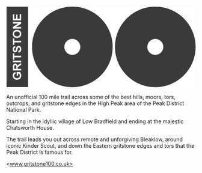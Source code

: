 ![gritstone100](/assets/img/icon/logo-bar-trans.png "gritstone100")

An unofficial 100 mile trail across some of the best hills, moors, tors, outcrops, and gritstone edges in the High Peak area of the Peak District National Park.

Starting in the idyllic village of Low Bradfield and ending at the majestic Chatsworth House.

The trail leads you out across remote and unforgiving Bleaklow, around iconic Kinder Scout, and down the Eastern gritstone edges and tors that the Peak District is famous for.

<www.gritstone100.co.uk>

